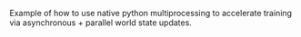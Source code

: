 Example of how to use native python multiprocessing to accelerate training via asynchronous + parallel world state updates.
